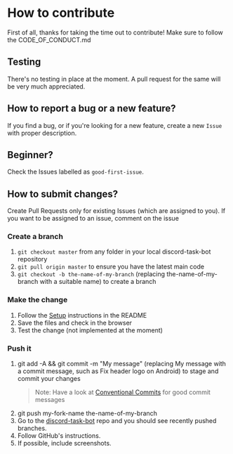 # How to contribute

First of all, thanks for taking the time out to contribute!
Make sure to follow the CODE_OF_CONDUCT.md

## Testing

There's no testing in place at the moment. A pull request for the same will be very much appreciated.

## How to report a bug or a new feature?

If you find a bug, or if you're looking for a new feature, create a new `Issue` with proper description.

## Beginner?

Check the Issues labelled as `good-first-issue`.

## How to submit changes?

Create Pull Requests only for existing Issues (which are assigned to you). If you want to be assigned to an issue, comment on the issue

### Create a branch

1. `git checkout master` from any folder in your local discord-task-bot repository
2. `git pull origin master` to ensure you have the latest main code
3. `git checkout -b the-name-of-my-branch` (replacing the-name-of-my-branch with a suitable name) to create a branch

### Make the change

1. Follow the [Setup](README.md#setup) instructions in the README
2. Save the files and check in the browser
3. Test the change (not implemented at the moment)

### Push it

1. git add -A && git commit -m "My message" (replacing My message with a commit message, such as Fix header logo on Android) to stage and commit your changes
   > Note: Have a look at [Conventional Commits](https://www.conventionalcommits.org/en/v1.0.0/) for good commit messages
2. git push my-fork-name the-name-of-my-branch
3. Go to the [discord-task-bot](https://kavin25/discord-task-bot) repo and you should see recently pushed branches.
4. Follow GitHub's instructions.
5. If possible, include screenshots.
